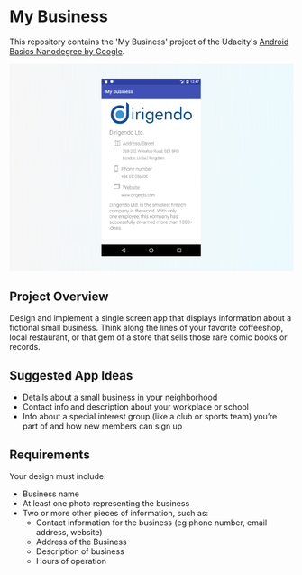 # My Business
This repository contains the 'My Business' project of the Udacity's [Android Basics Nanodegree by Google](https://www.udacity.com/course/android-basics-nanodegree-by-google--nd803).

![My Business cover](https://github.com/miguelangel/android-basics-nanodegree--my-business/raw/master/cover.png)

## Project Overview
Design and implement a single screen app that displays information about a fictional small business. Think along the lines of your favorite coffeeshop, local restaurant, or that gem of a store that sells those rare comic books or records.

## Suggested App Ideas
 - Details about a small business in your neighborhood
 - Contact info and description about your workplace or school
 - Info about a special interest group (like a club or sports team) you’re part of and how new members can sign up

## Requirements
Your design must include:

 - Business name
 - At least one photo representing the business
 - Two or more other pieces of information, such as:
	 - Contact information for the business (eg phone number, email address, website)
	 - Address of the Business
	 - Description of business
	 - Hours of operation
